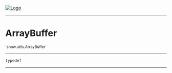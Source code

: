 
[![Logo](../../../images/logo.png)](../../../api/index.html)

---



<h1>ArrayBuffer</h1>
<small>`snow.utils.ArrayBuffer`</small>



---

`typedef`

---

&nbsp;
&nbsp;

